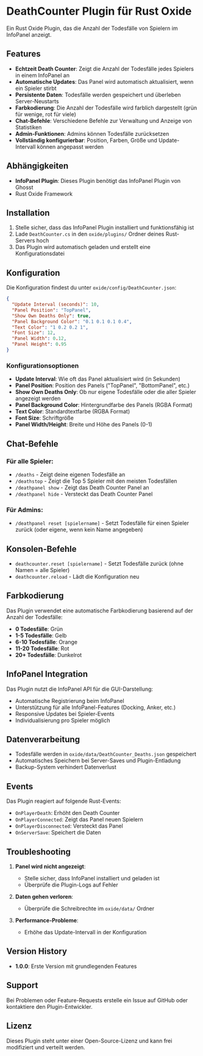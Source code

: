 # DeathCounter Plugin für Rust Oxide

Ein Rust Oxide Plugin, das die Anzahl der Todesfälle von Spielern im InfoPanel anzeigt.

## Features

- **Echtzeit Death Counter**: Zeigt die Anzahl der Todesfälle jedes Spielers in einem InfoPanel an
- **Automatische Updates**: Das Panel wird automatisch aktualisiert, wenn ein Spieler stirbt
- **Persistente Daten**: Todesfälle werden gespeichert und überleben Server-Neustarts
- **Farbkodierung**: Die Anzahl der Todesfälle wird farblich dargestellt (grün für wenige, rot für viele)
- **Chat-Befehle**: Verschiedene Befehle zur Verwaltung und Anzeige von Statistiken
- **Admin-Funktionen**: Admins können Todesfälle zurücksetzen
- **Vollständig konfigurierbar**: Position, Farben, Größe und Update-Intervall können angepasst werden

## Abhängigkeiten

- **InfoPanel Plugin**: Dieses Plugin benötigt das InfoPanel Plugin von Ghosst
- Rust Oxide Framework

## Installation

1. Stelle sicher, dass das InfoPanel Plugin installiert und funktionsfähig ist
2. Lade `DeathCounter.cs` in den `oxide/plugins/` Ordner deines Rust-Servers hoch
3. Das Plugin wird automatisch geladen und erstellt eine Konfigurationsdatei

## Konfiguration

Die Konfiguration findest du unter `oxide/config/DeathCounter.json`:

```json
{
  "Update Interval (seconds)": 10,
  "Panel Position": "TopPanel",
  "Show Own Deaths Only": true,
  "Panel Background Color": "0.1 0.1 0.1 0.4",
  "Text Color": "1 0.2 0.2 1",
  "Font Size": 12,
  "Panel Width": 0.12,
  "Panel Height": 0.95
}
```

### Konfigurationsoptionen

- **Update Interval**: Wie oft das Panel aktualisiert wird (in Sekunden)
- **Panel Position**: Position des Panels ("TopPanel", "BottomPanel", etc.)
- **Show Own Deaths Only**: Ob nur eigene Todesfälle oder die aller Spieler angezeigt werden
- **Panel Background Color**: Hintergrundfarbe des Panels (RGBA Format)
- **Text Color**: Standardtextfarbe (RGBA Format)
- **Font Size**: Schriftgröße
- **Panel Width/Height**: Breite und Höhe des Panels (0-1)

## Chat-Befehle

### Für alle Spieler:
- `/deaths` - Zeigt deine eigenen Todesfälle an
- `/deathstop` - Zeigt die Top 5 Spieler mit den meisten Todesfällen
- `/deathpanel show` - Zeigt das Death Counter Panel an
- `/deathpanel hide` - Versteckt das Death Counter Panel

### Für Admins:
- `/deathpanel reset [spielername]` - Setzt Todesfälle für einen Spieler zurück (oder eigene, wenn kein Name angegeben)

## Konsolen-Befehle

- `deathcounter.reset [spielername]` - Setzt Todesfälle zurück (ohne Namen = alle Spieler)
- `deathcounter.reload` - Lädt die Konfiguration neu

## Farbkodierung

Das Plugin verwendet eine automatische Farbkodierung basierend auf der Anzahl der Todesfälle:

- **0 Todesfälle**: Grün
- **1-5 Todesfälle**: Gelb
- **6-10 Todesfälle**: Orange
- **11-20 Todesfälle**: Rot
- **20+ Todesfälle**: Dunkelrot

## InfoPanel Integration

Das Plugin nutzt die InfoPanel API für die GUI-Darstellung:

- Automatische Registrierung beim InfoPanel
- Unterstützung für alle InfoPanel-Features (Docking, Anker, etc.)
- Responsive Updates bei Spieler-Events
- Individualisierung pro Spieler möglich

## Datenverarbeitung

- Todesfälle werden in `oxide/data/DeathCounter_Deaths.json` gespeichert
- Automatisches Speichern bei Server-Saves und Plugin-Entladung
- Backup-System verhindert Datenverlust

## Events

Das Plugin reagiert auf folgende Rust-Events:
- `OnPlayerDeath`: Erhöht den Death Counter
- `OnPlayerConnected`: Zeigt das Panel neuen Spielern
- `OnPlayerDisconnected`: Versteckt das Panel
- `OnServerSave`: Speichert die Daten

## Troubleshooting

1. **Panel wird nicht angezeigt**: 
   - Stelle sicher, dass InfoPanel installiert und geladen ist
   - Überprüfe die Plugin-Logs auf Fehler

2. **Daten gehen verloren**:
   - Überprüfe die Schreibrechte im `oxide/data/` Ordner

3. **Performance-Probleme**:
   - Erhöhe das Update-Intervall in der Konfiguration

## Version History

- **1.0.0**: Erste Version mit grundlegenden Features

## Support

Bei Problemen oder Feature-Requests erstelle ein Issue auf GitHub oder kontaktiere den Plugin-Entwickler.

## Lizenz

Dieses Plugin steht unter einer Open-Source-Lizenz und kann frei modifiziert und verteilt werden.
